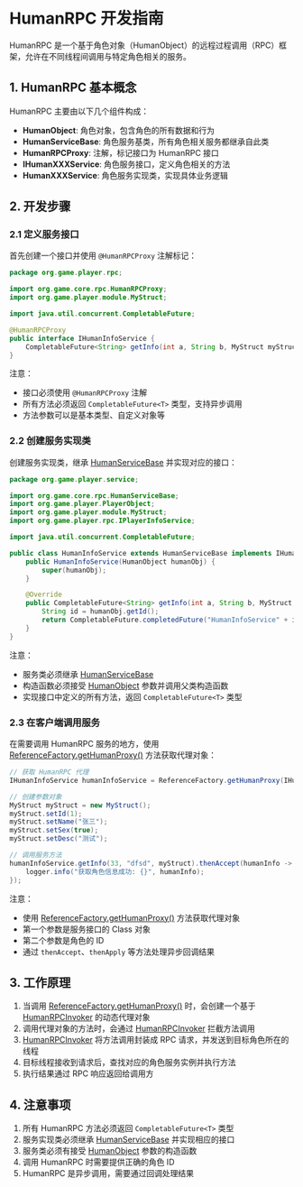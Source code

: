 # HumanRPC 开发指南

HumanRPC 是一个基于角色对象（HumanObject）的远程过程调用（RPC）框架，允许在不同线程间调用与特定角色相关的服务。

## 1. HumanRPC 基本概念

HumanRPC 主要由以下几个组件构成：

- **HumanObject**: 角色对象，包含角色的所有数据和行为
- **HumanServiceBase**: 角色服务基类，所有角色相关服务都继承自此类
- **HumanRPCProxy**: 注解，标记接口为 HumanRPC 接口
- **IHumanXXXService**: 角色服务接口，定义角色相关的方法
- **HumanXXXService**: 角色服务实现类，实现具体业务逻辑

## 2. 开发步骤

### 2.1 定义服务接口

首先创建一个接口并使用 `@HumanRPCProxy` 注解标记：

```java
package org.game.player.rpc;

import org.game.core.rpc.HumanRPCProxy;
import org.game.player.module.MyStruct;

import java.util.concurrent.CompletableFuture;

@HumanRPCProxy
public interface IHumanInfoService {
    CompletableFuture<String> getInfo(int a, String b, MyStruct myStruct);
}
```

注意：
- 接口必须使用 `@HumanRPCProxy` 注解
- 所有方法必须返回 `CompletableFuture<T>` 类型，支持异步调用
- 方法参数可以是基本类型、自定义对象等

### 2.2 创建服务实现类

创建服务实现类，继承 [HumanServiceBase](file:///D:/MyZiegler/ZRepo/github/MMORPGServer/server/zgame/src/main/java/org/game/core/rpc/HumanServiceBase.java#L8-L16) 并实现对应的接口：

```java
package org.game.player.service;

import org.game.core.rpc.HumanServiceBase;
import org.game.player.PlayerObject;
import org.game.player.module.MyStruct;
import org.game.player.rpc.IPlayerInfoService;

import java.util.concurrent.CompletableFuture;

public class HumanInfoService extends HumanServiceBase implements IHumanInfoService {
    public HumanInfoService(HumanObject humanObj) {
        super(humanObj);
    }

    @Override
    public CompletableFuture<String> getInfo(int a, String b, MyStruct myStruct) {
        String id = humanObj.getId();
        return CompletableFuture.completedFuture("HumanInfoService" + id);
    }
}
```

注意：
- 服务类必须继承 [HumanServiceBase](file:///D:/MyZiegler/ZRepo/github/MMORPGServer/server/zgame/src/main/java/org/game/core/rpc/HumanServiceBase.java#L8-L16)
- 构造函数必须接受 [HumanObject](file:///D:/MyZiegler/ZRepo/github/MMORPGServer/server/zgame/src/main/java/org/game/human/HumanObject.java#L24-L181) 参数并调用父类构造函数
- 实现接口中定义的所有方法，返回 `CompletableFuture<T>` 类型

### 2.3 在客户端调用服务

在需要调用 HumanRPC 服务的地方，使用 [ReferenceFactory.getHumanProxy()](file:///D:/MyZiegler/ZRepo/github/MMORPGServer/server/zgame/src/main/java/org/game/core/rpc/ReferenceFactory.java#L34-L44) 方法获取代理对象：

```java
// 获取 HumanRPC 代理
IHumanInfoService humanInfoService = ReferenceFactory.getHumanProxy(IHumanInfoService.class, humanId);

// 创建参数对象
MyStruct myStruct = new MyStruct();
myStruct.setId(1);
myStruct.setName("张三");
myStruct.setSex(true);
myStruct.setDesc("测试");

// 调用服务方法
humanInfoService.getInfo(33, "dfsd", myStruct).thenAccept(humanInfo -> {
    logger.info("获取角色信息成功: {}", humanInfo);
});
```

注意：
- 使用 [ReferenceFactory.getHumanProxy()](file:///D:/MyZiegler/ZRepo/github/MMORPGServer/server/zgame/src/main/java/org/game/core/rpc/ReferenceFactory.java#L34-L44) 方法获取代理对象
- 第一个参数是服务接口的 Class 对象
- 第二个参数是角色的 ID
- 通过 `thenAccept`、`thenApply` 等方法处理异步回调结果

## 3. 工作原理

1. 当调用 [ReferenceFactory.getHumanProxy()](file:///D:/MyZiegler/ZRepo/github/MMORPGServer/server/zgame/src/main/java/org/game/core/rpc/ReferenceFactory.java#L34-L44) 时，会创建一个基于 [HumanRPCInvoker](file:///D:/MyZiegler/ZRepo/github/MMORPGServer/server/zgame/src/main/java/org/game/core/rpc/HumanRPCInvoker.java#L22-L170) 的动态代理对象
2. 调用代理对象的方法时，会通过 [HumanRPCInvoker](file:///D:/MyZiegler/ZRepo/github/MMORPGServer/server/zgame/src/main/java/org/game/core/rpc/HumanRPCInvoker.java#L22-L170) 拦截方法调用
3. [HumanRPCInvoker](file:///D:/MyZiegler/ZRepo/github/MMORPGServer/server/zgame/src/main/java/org/game/core/rpc/HumanRPCInvoker.java#L22-L170) 将方法调用封装成 RPC 请求，并发送到目标角色所在的线程
4. 目标线程接收到请求后，查找对应的角色服务实例并执行方法
5. 执行结果通过 RPC 响应返回给调用方

## 4. 注意事项

1. 所有 HumanRPC 方法必须返回 `CompletableFuture<T>` 类型
2. 服务实现类必须继承 [HumanServiceBase](file:///D:/MyZiegler/ZRepo/github/MMORPGServer/server/zgame/src/main/java/org/game/core/rpc/HumanServiceBase.java#L8-L16) 并实现相应的接口
3. 服务类必须有接受 [HumanObject](file:///D:/MyZiegler/ZRepo/github/MMORPGServer/server/zgame/src/main/java/org/game/human/HumanObject.java#L24-L181) 参数的构造函数
4. 调用 HumanRPC 时需要提供正确的角色 ID
5. HumanRPC 是异步调用，需要通过回调处理结果